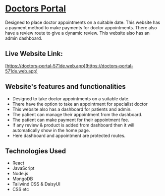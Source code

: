 # [Doctors Portal](https://doctors-portal-571de.web.app/)
Designed to place doctor appointments on a suitable date. This website has a payment method to make payments for doctor appointments. There also have a review route to give a dynamic review. This website also has an admin dashboard.

## Live Website Link:
[https://doctors-portal-571de.web.app](https://doctors-portal-571de.web.app)

## Website's features and functionalities
- Designed to take doctor appointments on a suitable date.
- There have the option to take an appointment for specialist doctor
- This website also has a dashboard for patients and admin.
- The patient can manage their appointment from the dashboard.
- The patient can make payment for their appointment fee.
- If any review & product is added from dashboard then it will automatically show in the home page. 
- Here dashboard and appointment are protected routes. 

## Technologies Used
- React
- JavaScript
- Node.js
- MongoDB
- Tailwind CSS & DaisyUI
- CSS etc
